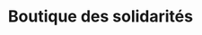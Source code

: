 ---
title: "Boutique des solidarités"
url: /plaisance/boutique-des-solidarites/
shop: Gebrauchtwaren
---